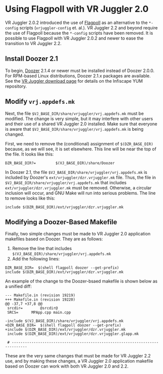 # Using Flagpoll with VR Juggler 2.0 #

VR Juggler 2.0.2 introduced the use of [Flagpoll](http://code.google.com/p/flagpoll/) as an alternative to the `*-config` scripts (`vrjuggler-config` et. al.). VR Juggler 2.2 and beyond require the use of Flagpoll because the `*-config` scripts have been removed. It is possible to use Flagpoll with VR Juggler 2.0.2 and newer to ease the transition to VR Juggler 2.2.

## Install Doozer 2.1 ##

To begin, [Doozer](http://sourceforge.net/projects/doozer/) 2.1.4 or newer must be installed instead of Doozer 2.0.0. For RPM-based Linux distributions, Doozer 2.1.x packages are available. See the [VR Juggler download page](http://www.vrjuggler.org/download.php) for details on the Infiscape YUM repository.

## Modify `vrj.appdefs.mk` ##

Next, the file `$VJ_BASE_DIR/share/vrjuggler/vrj.appdefs.mk` must be modified. The change is very simple, but it may interfere with other users and their use of a shared VR Juggler 2.0 installed. Make sure that everyone is aware that `$VJ_BASE_DIR/share/vrjuggler/vrj.appdefs.mk` is being changed.

First, we need to remove the (conditional) assignment of `$(DZR_BASE_DIR)` because, as we will see, it is set elsewhere. This line will be near the top of the file. It looks like this:

```
DZR_BASE_DIR?=         $(VJ_BASE_DIR)/share/Doozer
```

In Doozer 2.1, the file `$VJ_BASE_DIR/share/vrjuggler/vrj.appdefs.mk` is included by Doozer's `ext/vrjuggler/dzr.vrjuggler.mk` file. Thus, the file in `$VJ_BASE_DIR/share/vrjuggler/vrj.appdefs.mk` that includes `ext/vrjuggler/dzr.vrjuggler.mk` must be removed. Otherwise, a circular inclusion will occur, and GNU Make will run into serious problems. The line to remove looks like this:

```
include $(DZR_BASE_DIR)/ext/vrjuggler/dzr.vrjuggler.mk
```

## Modifying a Doozer-Based Makefile ##

Finally, two simple changes must be made to VR Juggler 2.0 application makefiles based on Doozer. They are as follows:


  1. Remove the line that includes `$(VJ_BASE_DIR)/share/vrjuggler/vrj.appdefs.mk`
  1. Add the following lines:

```
DZR_BASE_DIR=  $(shell flagpoll doozer --get-prefix)
include $(DZR_BASE_DIR)/ext/vrjuggler/dzr.vrjuggler.mk
```

An example of the change to the Doozer-bsaed makefile is shown below as a unified diff:

```
--- Makefile.in (revision 19219)
+++ Makefile.in (revision 19220)
@@ -37,7 +37,8 @@
 srcdir=		@srcdir@
 SRCS=		MPApp.cpp main.cpp
 
-include $(VJ_BASE_DIR)/share/vrjuggler/vrj.appdefs.mk
+DZR_BASE_DIR=	$(shell flagpoll doozer --get-prefix)
+include $(DZR_BASE_DIR)/ext/vrjuggler/dzr.vrjuggler.mk
 include $(DZR_BASE_DIR)/ext/vrjuggler/dzr.vrjuggler.glapp.mk
 
 # -----------------------------------------------------------------------------
```

These are the very same changes that must be made for VR Juggler 2.2 use, and by making these changes, a VR Juggler 2.0 application makefile based on Doozer can work with both VR Juggler 2.0 and 2.2.